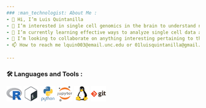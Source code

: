 ```yaml
---
### :man_technologist: About Me :
- 👋 Hi, I’m Luis Quintanilla
- 👀 I’m interested in single cell genomics in the brain to understand neurodegernative diseases.
- 🌱 I’m currently learning effective ways to analyze single cell data across different modalities. I recently started a new position in industry. I obatined my Ph.D. in Neuroscience from the University of North Carolina at Chapel Hill.
- 💞️ I’m looking to collaborate on anything interesting pertaining to the brain.
- 📫 How to reach me lquin003@email.unc.edu or 01luisquintanilla@gmail.com

---
```


### :hammer_and_wrench: Languages and Tools :

  <div>
  <img src="https://github.com/devicons/devicon/blob/master/icons/r/r-original.svg" title="R" **alt="R" width="40" height="40"/>
  <img src="https://github.com/devicons/devicon/blob/master/icons/bash/bash-original.svg" title="bash" **alt="bash" width="40" height="40"/>
  <img src="https://github.com/devicons/devicon/blob/master/icons/python/python-original-wordmark.svg" title="python" **alt="python" width="40" height="40"/>
  <img src="https://github.com/devicons/devicon/blob/master/icons/jupyter/jupyter-original-wordmark.svg" title="jupyter" **alt="jupyter" width="40" height="40"/>
  <img src="https://github.com/devicons/devicon/blob/master/icons/linux/linux-original.svg" title="linux" **alt="linux" width="40" height="40"/>
  <img src="https://github.com/devicons/devicon/blob/master/icons/git/git-original-wordmark.svg" title="Git" **alt="Git" width="40" height="40"/>
</div>


<!---
lquin003/lquin003 is a ✨ special ✨ repository because its `README.md` (this file) appears on your GitHub profile.
You can click the Preview link to take a look at your changes.
--->
